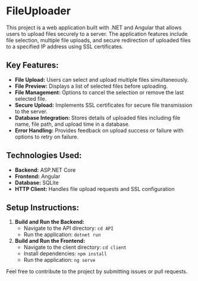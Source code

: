# FileUploader

This project is a web application built with .NET and Angular that allows users to upload files securely to a server. The application features include file selection, multiple file uploads, and secure redirection of uploaded files to a specified IP address using SSL certificates.

## Key Features:
- **File Upload:** Users can select and upload multiple files simultaneously.
- **File Preview:** Displays a list of selected files before uploading.
- **File Management:** Options to cancel the selection or remove the last selected file.
- **Secure Upload:** Implements SSL certificates for secure file transmission to the server.
- **Database Integration:** Stores details of uploaded files including file name, file path, and upload time in a database.
- **Error Handling:** Provides feedback on upload success or failure with options to retry on failure.

## Technologies Used:
- **Backend:** ASP.NET Core
- **Frontend:** Angular
- **Database:** SQLite
- **HTTP Client:** Handles file upload requests and SSL configuration

## Setup Instructions:
1. **Build and Run the Backend:**
   - Navigate to the API directory: `cd API`
   - Run the application: `dotnet run`
2. **Build and Run the Frontend:**
   - Navigate to the client directory: `cd client`
   - Install dependencies: `npm install`
   - Run the application: `ng serve`

Feel free to contribute to the project by submitting issues or pull requests.

